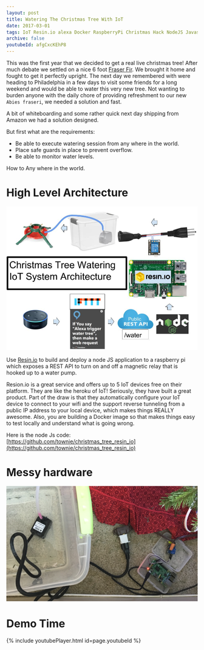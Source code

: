 ```yaml
---
layout: post
title: Watering The Christmas Tree With IoT
date: 2017-03-01
tags: IoT Resin.io alexa Docker RaspberryPi Christmas Hack NodeJS Javascript
archive: false
youtubeId: afgCxcKEhP8
---
```


This was the first year that we decided to get a real live christmas tree! After much debate we settled on a nice 6 foot [Fraser Fir](https://en.wikipedia.org/wiki/Fraser_fir). We brought it home and fought to get it perfectly upright. The next day we remembered with were heading to Philadelphia in a few days to visit some friends for a long weekend and would be able to water this very new tree. Not wanting to burden anyone with the daily chore of providing refreshment to our new `Abies fraseri`, we needed a solution and fast.


A bit of whiteboarding and some rather quick next day shipping from Amazon we had a solution designed.

But first what are the requirements:

- Be able to execute watering session from any where in the world.
- Place safe guards in place to prevent overflow.
- Be able to monitor water levels.


How to Any where in the world.


# High Level Architecture
<img src="/assets/images/xmas_iot_architecture.jpg" class="fit">

Use [Resin.io](https://resin.io/) to build and deploy a node JS application to a raspberry pi which exposes a REST API to turn on and off a magnetic relay that is hooked up to a water pump.



Resion.io is a great service and offers up to 5 IoT devices free on their platform. They are like the heroku of IoT! Seriously, they have built a great product. Part of the draw is that they automatically configure your IoT device to connect to your wifi and the support reverse tunneling from a public IP address to your local device, which makes things REALLY awesome. Also, you are building a Docker image so that makes things easy to test locally and understand what is going wrong.



Here is the node Js code: [https://github.com/townie/christmas_tree_resin_io](https://github.com/townie/christmas_tree_resin_io)




# Messy hardware
<img src="/assets/images/xmas_overview.png" class="fit">



# Demo Time

{% include youtubePlayer.html id=page.youtubeId %}
